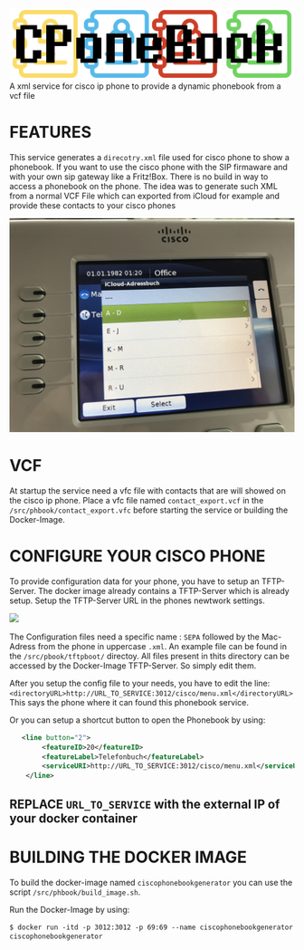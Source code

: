 
![Gopher image](/documentation/logo.png)
 A xml service for cisco ip phone to provide a dynamic phonebook from a vcf file


# FEATURES
This service generates a `direcotry.xml` file used for cisco phone to show a phonebook.
If you want to use the cisco phone with the SIP firmaware and with your own sip gateway like a Fritz!Box.
There is no build in way to access a phonebook on the phone. The idea was to generate such XML from a normal VCF File which can exported from iCloud for example and provide these contacts to your cisco phones

<img src="/documentation/pbook.JPG" width="1024" />


# VCF
At startup the service need a vfc file with contacts that are will showed on the cisco ip phone.
Place a vfc file named `contact_export.vcf` in the `/src/phbook/contact_export.vfc` before starting the service or building the Docker-Image.


# CONFIGURE YOUR CISCO PHONE
To provide configuration data for your phone, you have to setup an TFTP-Server.
The docker image already contains a TFTP-Server which is already setup.
Setup the TFTP-Server URL in the phones newtwork settings.

<img src="/documentation/tftp.JPG" width="1024"/>

The Configuration files need a specific name :
`SEPA` followed by the Mac-Adress from the phone in uppercase `.xml`.
An example file can be found in the `/src/pbook/tftpboot/` directoy.
All files present in thits directory can be accessed by the Docker-Image TFTP-Server.
So simply edit them.


After you setup the config file to your needs, you have to edit the line:
`<directoryURL>http://URL_TO_SERVICE:3012/cisco/menu.xml</directoryURL>`
This says the phone where it can found this phonebook service.

Or you can setup a shortcut button to open the Phonebook by using:

```xml
   <line button="2"> 
     	<featureID>20</featureID> 
     	<featureLabel>Telefonbuch</featureLabel> 
     	<serviceURI>http://URL_TO_SERVICE:3012/cisco/menu.xml</serviceURI> 
  	</line> 

```

## REPLACE `URL_TO_SERVICE` with the external IP of your docker container
# BUILDING THE DOCKER IMAGE
To build the docker-image named `ciscophonebookgenerator` you can use the script `/src/phbook/build_image.sh`.

Run the Docker-Image by using:
```
$ docker run -itd -p 3012:3012 -p 69:69 --name ciscophonebookgenerator ciscophonebookgenerator
```



